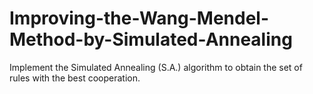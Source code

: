 # Improving-the-Wang-Mendel-Method-by-Simulated-Annealing
Implement the Simulated Annealing (S.A.) algorithm to obtain the set of rules with the best cooperation.
